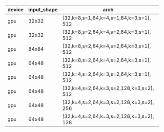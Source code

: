 device|input_shape|arch|th_fwd_time|tf_fwd_time|th_bprop_time|tf_bprop_time|tf/th_fwd_time|tf/th_bprop_time
---|---|---|---|---|---|---|---|---
gpu|32x32|[32,k=8,s=1,64,k=4,s=1,64,k=3,s=1], 512|0.003403|0.007414|0.022431|0.026773|2.1786658830443724|1.193571396727743
gpu|32x32|[32,k=8,s=2,64,k=4,s=2,64,k=3,s=1], 512|0.000585|0.002008|0.002526|0.004883|3.432478632478632|1.933095803642122
gpu|84x84|[32,k=8,s=2,64,k=4,s=2,64,k=3,s=1], 512|0.003263|0.006414|0.017422|0.018697|1.965675758504444|1.0731833314200436
gpu|64x48|[32,k=8,s=2,64,k=4,s=2,64,k=3,s=1], 512|0.001424|0.003219|0.006743|0.009267|2.260533707865169|1.374314103514756
gpu|64x48|[32,k=4,s=2,64,k=3,s=2,64,k=3,s=1], 512|0.001592|0.003265|0.007988|0.009138|2.0508793969849246|1.143965948923385
gpu|64x48|[32,k=4,s=2,64,k=3,s=2,128,k=3,s=2], 512|0.001373|0.003093|0.006681|0.008323|2.252731245447924|1.2457715910791798
gpu|64x48|[32,k=4,s=2,64,k=3,s=2,128,k=3,s=2], 256|0.001307|0.002956|0.006019|0.007841|2.2616679418515684|1.3027080910450242
gpu|64x48|[32,k=4,s=2,64,k=3,s=2,128,k=3,s=2], 128|0.001312|0.003101|0.005699|0.007743|2.363567073170732|1.3586594139322687
